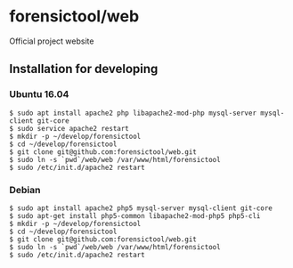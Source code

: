 # forensictool/web

Official project website

## Installation for developing

### Ubuntu 16.04

	$ sudo apt install apache2 php libapache2-mod-php mysql-server mysql-client git-core
	$ sudo service apache2 restart
	$ mkdir -p ~/develop/forensictool
	$ cd ~/develop/forensictool 
	$ git clone git@github.com:forensictool/web.git
	$ sudo ln -s `pwd`/web/web /var/www/html/forensictool
	$ sudo /etc/init.d/apache2 restart

### Debian
	
	$ sudo apt install apache2 php5 mysql-server mysql-client git-core
	$ sudo apt-get install php5-common libapache2-mod-php5 php5-cli
	$ mkdir -p ~/develop/forensictool
	$ cd ~/develop/forensictool
	$ git clone git@github.com:forensictool/web.git
	$ sudo ln -s `pwd`/web/web /var/www/html/forensictool
	$ sudo /etc/init.d/apache2 restart
